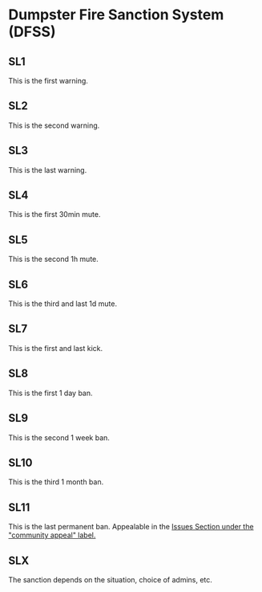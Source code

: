 # Dumpster Fire Sanction System (DFSS)

## SL1

This is the first warning.

## SL2

This is the second warning.

## SL3

This is the last warning.

## SL4

This is the first 30min mute.

## SL5

This is the second 1h mute.

## SL6

This is the third and last 1d mute.

## SL7

This is the first and last kick.

## SL8

This is the first 1 day ban.

## SL9

This is the second 1 week ban.

## SL10

This is the third 1 month ban.

## SL11

This is the last permanent ban. Appealable in the [Issues Section under the "community appeal" label.](https://github.com/Icycoide/icycoide.github.io/issues)

## SLX

The sanction depends on the situation, choice of admins, etc.
